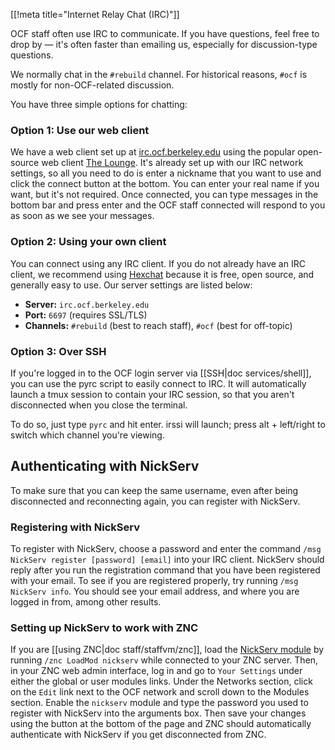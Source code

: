 [[!meta title="Internet Relay Chat (IRC)"]]


OCF staff often use IRC to communicate. If you have questions, feel free to
drop by &mdash; it's often faster than emailing us, especially for
discussion-type questions.

We normally chat in the `#rebuild` channel. For historical reasons, `#ocf` is
mostly for non-OCF-related discussion.

You have three simple options for chatting:

### Option 1: Use our web client

We have a web client set up at [irc.ocf.berkeley.edu][webirc] using the popular
open-source web client [The Lounge][thelounge]. It's already set up with our
IRC network settings, so all you need to do is enter a nickname that you want to
use and click the connect button at the bottom. You can enter your real name if
you want, but it's not required. Once connected, you can type messages in the
bottom bar and press enter and the OCF staff connected will respond to you as
soon as we see your messages.

### Option 2: Using your own client

You can connect using any IRC client. If you do not already have an IRC client,
we recommend using [Hexchat][hexchat] because it is free,
open source, and generally easy to use. Our server settings are listed below:

* **Server:** `irc.ocf.berkeley.edu`
* **Port:** `6697` (requires SSL/TLS)
* **Channels:** `#rebuild` (best to reach staff), `#ocf` (best for off-topic)

### Option 3: Over SSH

If you're logged in to the OCF login server via [[SSH|doc services/shell]], you
can use the pyrc script to easily connect to IRC. It will automatically launch
a tmux session to contain your IRC session, so that you aren't disconnected when
you close the terminal.

To do so, just type `pyrc` and hit enter. irssi will launch; press alt +
left/right to switch which channel you're viewing.

## Authenticating with NickServ

To make sure that you can keep the same username, even after being disconnected
and reconnecting again, you can register with NickServ.

### Registering with NickServ

To register with NickServ, choose a password and enter the command
`/msg NickServ register [password] [email]` into your IRC client. NickServ
should reply after you run the registration command that you have been
registered with your email. To see if you are registered properly, try running
`/msg NickServ info`. You should see your email address, and where you are logged
in from, among other results.

### Setting up NickServ to work with ZNC

If you are [[using ZNC|doc staff/staffvm/znc]], load the
[NickServ module][nickserv] by running `/znc LoadMod nickserv` while connected
to your ZNC server. Then, in your ZNC web admin interface, log in and go to
`Your Settings` under either the global or user modules links. Under the
Networks section, click on the `Edit` link next to the OCF network and scroll
down to the Modules section. Enable the `nickserv` module and type the password
you used to register with NickServ into the arguments box. Then save your
changes using the button at the bottom of the page and ZNC should automatically
authenticate with NickServ if you get disconnected from ZNC.

[webirc]: https://irc.ocf.berkeley.edu
[thelounge]: https://thelounge.github.io
[hexchat]: https://hexchat.github.io
[nickserv]: http://wiki.znc.in/Nickserv
